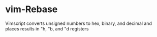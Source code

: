 # vim-Rebase
Vimscript converts unsigned numbers to hex, binary, and decimal and places results in "h, "b, and "d registers
